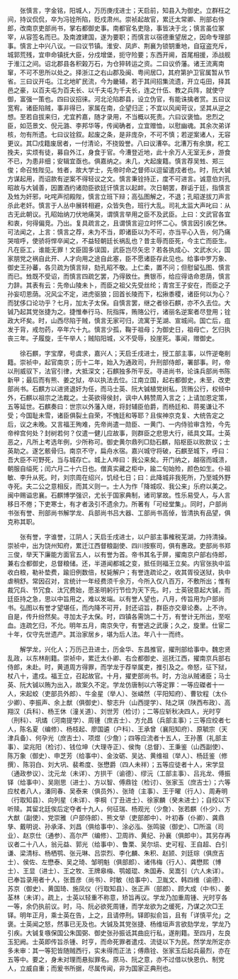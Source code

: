 <!-- { "loadSidebar": true } -->
　　张慎言，字金铭，阳城人，万历庚戌进士；天启前，知县入为御史。立群枉之间，持议侃侃，卒为冯铨所陷，贬戍肃州。崇祯起故官，累迁太常卿、刑部右侍郎，改南京吏部尚书，掌右都御史事。南都官名吏隐，事皆决于北；慎言虽位冢宰，从容签名而已。及南渡建国，遂为要职；而慎言以宿德重望居之，因命专理部事。慎言上中兴八议。一曰议节镇。淮安、凤庐、荆襄为锁钥重地，自寇盗充斥，城郭荒残，宜申命镇抚大臣，分戍增堡，扼守险要；东西开阃，首尾相援，添战舰于淮江之间。诏北郡县各积榖万石，为仓猝转运之资。二曰议侨藩。诸王流离南窜，不可不思所以处之。择浙江之右山郡及闽、粤间居□，其府第护卫官属暂从节省。三曰议开屯。江北地旷民流，今为畿辅，若于其间招集流遗，开立屯田，择其邑之豪，以百夫屯为百夫长、以千夫屯为千夫长，连之什伍、教之兵阵，就使守御，富强一策也。四曰议招徕。河北沦陷郡县，设立伪官，有能诛擒者赏。五曰议宽宥。诸臣陷贼，事非得已，家属在南，企望归正；不宜以风闻苛议，坚其从逆之想。至若自拔来归，尤宜矜嘉，随才录用，不当概以死责。六曰议褒恤。忠烈之臣，如范景文、倪元潞、李邦华等，传闻确者，立宜赠恤，以慰幽魂。其余次弟详核，勿有所遗。七曰议铨叙。起废之条，是非庞杂，不可不慎；若逆案诸人，无容更议。其□戍籍废居者，一付清论，不挠毁誉。八曰议漕卒。北漕万有余旗，柁工挽夫，实烦有徒，募自外江，身食于官。今漕登近地，此十余万人无室无乡，游食不已，为患非细；安辑宜亟也。俱嘉纳之。未几，大起废籍。慎言荐吴甡、郑三俊；命召甡陛见。甡者，故大学士，先帝时命之督师以逗留遣戍者也。时，阮大铖方谋起用，而诏款有逆案不得轻议之文。慎言秉铨持正，度不可进言。诚意伯刘孔昭故与大铖善，因置酒约诸勋臣欲廷讦慎言以起衅。次日朝罢，群诟于廷，指慎言及甡为奸邪，叱咤声彻殿陛，慎言立班下辩；高弘图解之，不退；孔昭遂拔刀声言杀此老奸。慎言于人丛中展转相避，众皆失色，班行大乱。司礼太监大声叱曰：从古无此朝议。孔昭始纳刀伏地痛哭，谓慎言举用之臣不及武臣。上曰：文武官各宜和衷，何得偏竞。乃出。复具疏言之，且谓慎言迎立时怀二心。慎言因引疾乞休。可法闻之，上言：慎言之荐，未为不当，即诸臣以为不可，亦当平心入告，何乃痛哭喧呼，使骄将悍卒闻之，不益轻朝廷长祸乱也？昔主辱而臣死，今主亡而臣生。凡在臣工，谁能无罪！文臣固多误国，武臣岂尽矢忠？若各执成心、文武水火，国家朋党之祸自此开、人才向用之途自此塞，臣不愿诸臣存此见也。给事中罗万象、御史王孙蕃，各贝疏为慎言辩，劾孔昭不敬。上仁柔，置不问；但慰留弘图、慎言而已。甡既不受诏，而慎言四疏乞罢，乃得致仕。赉银币，给应得诰命恩荫，慎言力辞。其表有云：先帝山陵未卜，而臣之祖父先受丝纶；青宫王子安在，而臣之子孙妄叨恩荫。况风尘不定，进虎驱狼；回首长陵而下，松揪黍稷，诸臣何以为心？而犹侈口论功乎？七月，加太子太保。自慎言罢，继之者徐石麒，亦不久去位。大铖乃起其党张捷为之。捷惟奉行马、阮指挥，贿赂公行，诸丽名逆案者尽登用；铨政大坏矣。时，山西尽陷于贼，慎言无家可归，流寓于芜湖、宣城间。国亡后，疽发于背，戒勿药，卒年六十九。慎言少孤，鞠于祖母；为御史日，祖母亡，乞归执丧三年。子履旋，壬午举人；贼陷阳城，义不受辱，投崖死。事闻，赠御史。

　　徐石麒，字宝摩，号虞求，嘉兴人；天启壬戌进士，授工部主事，以忤逆奄削籍。崇祯中，起官南京；历十二年，始入为通政司，升刑部侍郎，署部事。时，帝以刑威驭下，法官引律，大抵深文；石麒独多所平反。寻进尚书，论诛兵部尚书陈新甲；最后而有熊、姜之狱，卒以执法去位。江南立国，起右都御史，未至，改吏部尚书。石麒方以进贤退奸为任，而马士英、阮大铖植党树私，货贿公行，权倾中外，石麒以祖宗之法裁之。士英欲得侯封，讽中人韩赞周入言之；上请加恩定策，五等延世。石麒奏曰：世宗以外藩入继，将封辅臣伯爵，而杨廷和、蒋冕谦让不受；今国耻未雪，诸臣俱裂土自荣，不愧廷和等耶？且俟神京克复、大统告定之后，议之未晚。又言福王殉难，先帝尚遣一勋臣、一黄门、一内侍验审含殓，今先帝梓宫何处？封树若何？仅遣一健儿应故事，则群臣之悲思大行，祗具文耳。士英恶之，凡所上考选年例，少所称可。御史黄尔鼎列□劾石麒，陷枢臣以败款议；士英助之。遂乞骸骨归。南京不守，扁舟水宿。嘉兴城守将破，石麒至城下，呼曰：吾大臣不可野死，当与城存亡。城上人哗曰：我公来矣。开门纳之，越宿而城溃，朝服自缢死；闰六月二十六日也。僧真实藏之柜中，踰二旬始殓，颜色如生。仆祖敏、李升从死。时，刘宗周在绍兴，饥经七日；曰：此降城非我死所，乃至城外野寺死。夫二公之意相反，而其义则一。士人为作「降城叹、我公来」乐府以美之。闽中赐谥忠襄。石麒博学强识，尤长于国家典制，诸司掌故。性乐易受人，与人言移日不倦；下吏寒士，有才者汲引不遗余力。所著有「可经堂集」。同时，户部尚书张有誉、刑部尚书解学龙、兵部尚书吕大器、工部尚书高倬，皆清执有品望，俱克称其职。

　　张有誉，字谁誉，江阴人；天启壬戌进士，以户部主事榷税芜湖，力持清操。崇祯中，出为饶州知府，累迁江西督粮副使、四川按察司，俱有惠政。吏部尚书郑三俊，举天下廉能方面官五人，以有誉为首。帝书其名于屏，擢南京户部右侍郎，兼右佥都御史，总督粮储。还，半道闻都城之变，抵任则福王立矣。内官张执中监收白粮，勒补垫费，踰旧例数倍，杖毙解户；有誉连疏论之，收其胥役送狱，执中虐稍舒。常因召对，言统计一年经费须千余万，今所入仅八百万，不敷所出；惟有裁冗兵、节冗食、汰冗费始，愿圣明躬行节俭为天下先。时，士英锐意起大铖，而廷臣持之急，思以中旨用之，难以发端。以有誉人望也，八月，传旨用为户部尚书。弘图以有誉才望堪任，而内降不可开，封还诏旨，群臣亦交章论奏。上不许。自是，传升纷然矣。寻加太子太保。时，四镇各需饷二十万，有誉计无所出，至呕血。连疏乞归，不允。明年五月，南京失守，有誉逃之武康；久之，旋里。仕宦二十年，仅守先世遗产。其治家居乡，堪为后人法。年八十一而终。

　　解学龙，兴化人；万历己丑进士，历金华、东昌推官，擢刑部给事中。魏忠贤乱政，以东林削籍。崇祯中，累迁太仆卿、右佥都御史、巡抚江西，擢南京兵部右侍郎，未赴。时，黄道周方得罪，而学龙于荐举属吏，推引及之。帝怒，征下狱，杖八十，遣戍。福王立，召起故官。十月，擢吏部尚书。时，方治从贼诸臣；马士英、阮大铖以贿为出入，故案久不定。学龙仿唐制以六等定罪：一等应磔者十一人，宋起蛟（吏部员外郎）、牛金星（举人）、张嶙然（平阳知府）、曹钦程（太仆少卿）、李振声、余上猷（俱御史）、黎志升（山西提学）、陆之琪（陕西布政）、高翔汉（兵科）、杨王休（潼关道）、刘世芳（检讨）；二等应斩秋决四人，光时亨（刑科）、巩燏（河南提学）、周锺（庶吉士）、方允昌（兵部主事）；三等应绞者七人，陈名夏（编修）、杨枝起、廖国遴（户科）、王承曾（襄阳知府）、原毓宗（天津兵备）、何孕光（庶吉士）、项煜（少詹）；四等应流者十五人，王孙蕙（礼部主事）、梁兆阳（检讨）、钱位坤（大理寺正）、侯恂（总督）、王秉鉴（山西副使）、陈万象（御史）、申芝芳（给事中）、金汝砺、吴达、黄维祖（举人）、杨廷鉴（修撰）、陈羽白、刘大巩、裴希度、张懋爵（四人未祥）；五等应徒者十人，宋学显（通政参议）、沈元龙（未详）、方拱干（谕德）、缪沅（工部主事）、吕兆龙、傅振铎（给事中）、吴刚思（进士）、方以智、傅鼎铨（检讨）、张家玉（庶吉士）；六等应杖者八人，潘同春、吴泰来（俱员外）、张琦（主事）、王于曜（行人）、周寿明（行取知县）、向列星（未详）、李棡（丁丑进士）、徐家麟（癸未进士）；自绞以下听赎。其留北廷俟后定夺者十九人，何征瑞、杨观光（少詹）、张若麒（仆少）、方大猷（副使）、党崇雅（户部侍郎）、熊文举（吏部郎中）、叶初春（仆卿）、龚鼎孳、戴明说、孙承泽、刘昌（俱给事中）、涂必泓、张鸣骏（御史）、□所温（司业）、赵京仕（通参）、高尔严（编修）、卫周祚、黄纪、孙襄（俱郎中）。其另存再议者二十八人，翁元益、郭光（给事中）、鲁栗、吴尔埙、史可程、王自超、白引谦、梁清标、杨栖鹗、张元琳、吕崇烈、李化麟、朱积、赵颕、刘廷琮（俱庶吉士）、侯佐、左懋泰、吴之琦、邹明魁（俱部郎）、诸伟梅（行人）、龚懋熙（博士）、王显（进士）、王之牧、王牌皋梅、鹗姬琨、朱国寿、吴嵩引（六人未详）。已奉旨录用者十人，张晋彦（尚书）、时敏（给事中）、卫胤文、韩四维（谕德）、苏京（御史）、黄国琦、施凤仪（行取知县）、张正声（部郎）、顾大成（中书）、姜荃林（未详）。疏上，士英以轻重不称意，矫旨再议。学龙乃加重周锺、光时亨各一等，余仍执前议。时，马、阮必欲死周锺，而学龙欲为之缓死，乃谋之次□王铎。明年正月，乘士英在告，上之，且请停刑。铎即拟俞旨，且有「详慎平允」之褒。士英闻之怒，然事已无及也。大铖及其党张捷、杨维垣声言欲劾学龙，学龙乃引疾。大铖复嗾保国公朱国弼、御史张孙振诋其曲庇行私，遂削籍。至四月，左良玉犯阙。士英即传旨杀锺、时亨，而命死罪者遣戍、流徒以下为民。然学龙所定亦多未审：其一等犯皆随贼西行，实未得而正法；傅鼎铨、张家玉后起兵最烈，亦在五等中。要之，身未对理而悬拟罪名。原马、阮之意，亦不过借以快恩仇、制党人，立威自重；而爰书所据，尽属传闻，非为国家正典刑也。

